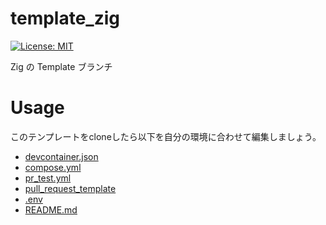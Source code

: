 # template_zig

[![License: MIT](https://img.shields.io/badge/License-MIT-yellow.svg)](https://opensource.org/licenses/MIT)

Zig の Template ブランチ

# Usage

このテンプレートをcloneしたら以下を自分の環境に合わせて編集しましょう。

- [devcontainer.json](.devcontainer/devcontainer.json)
- [compose.yml](.devcontainer/compose.yml)
- [pr_test.yml](.github/workflows/pr_test.yml)
- [pull_request_template](.github/pull_request_template.md)
- [.env](.env)
- [README.md](README.md)

